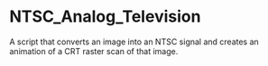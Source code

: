 # NTSC_Analog_Television
 A script that converts an image into an NTSC signal and creates an animation of a CRT raster scan of that image.
